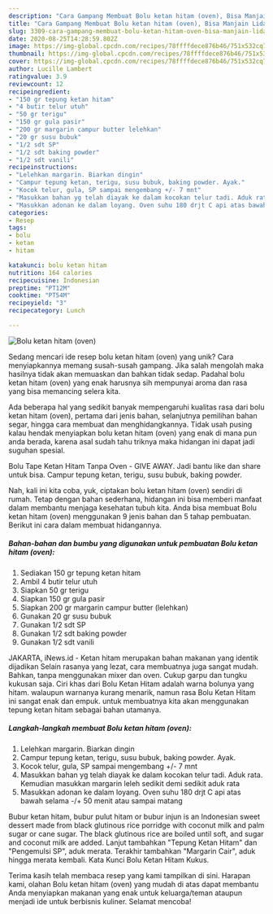 ```yaml
---
description: "Cara Gampang Membuat Bolu ketan hitam (oven), Bisa Manjain Lidah"
title: "Cara Gampang Membuat Bolu ketan hitam (oven), Bisa Manjain Lidah"
slug: 3309-cara-gampang-membuat-bolu-ketan-hitam-oven-bisa-manjain-lidah
date: 2020-08-25T14:28:59.802Z
image: https://img-global.cpcdn.com/recipes/78ffffdece876b46/751x532cq70/bolu-ketan-hitam-oven-foto-resep-utama.jpg
thumbnail: https://img-global.cpcdn.com/recipes/78ffffdece876b46/751x532cq70/bolu-ketan-hitam-oven-foto-resep-utama.jpg
cover: https://img-global.cpcdn.com/recipes/78ffffdece876b46/751x532cq70/bolu-ketan-hitam-oven-foto-resep-utama.jpg
author: Lucille Lambert
ratingvalue: 3.9
reviewcount: 12
recipeingredient:
- "150 gr tepung ketan hitam"
- "4 butir telur utuh"
- "50 gr terigu"
- "150 gr gula pasir"
- "200 gr margarin campur butter lelehkan"
- "20 gr susu bubuk"
- "1/2 sdt SP"
- "1/2 sdt baking powder"
- "1/2 sdt vanili"
recipeinstructions:
- "Lelehkan margarin. Biarkan dingin"
- "Campur tepung ketan, terigu, susu bubuk, baking powder. Ayak."
- "Kocok telur, gula, SP sampai mengembang +/- 7 mnt"
- "Masukkan bahan yg telah diayak ke dalam kocokan telur tadi. Aduk rata. Kemudian masukkan margarin leleh sedikit demi sedikit aduk rata"
- "Masukkan adonan ke dalam loyang. Oven suhu 180 drjt C api atas bawah selama -/+ 50 menit atau sampai matang"
categories:
- Resep
tags:
- bolu
- ketan
- hitam

katakunci: bolu ketan hitam 
nutrition: 164 calories
recipecuisine: Indonesian
preptime: "PT12M"
cooktime: "PT54M"
recipeyield: "3"
recipecategory: Lunch

---
```



![Bolu ketan hitam (oven)](https://img-global.cpcdn.com/recipes/78ffffdece876b46/751x532cq70/bolu-ketan-hitam-oven-foto-resep-utama.jpg)

Sedang mencari ide resep bolu ketan hitam (oven) yang unik? Cara menyiapkannya memang susah-susah gampang. Jika salah mengolah maka hasilnya tidak akan memuaskan dan bahkan tidak sedap. Padahal bolu ketan hitam (oven) yang enak harusnya sih mempunyai aroma dan rasa yang bisa memancing selera kita.

Ada beberapa hal yang sedikit banyak mempengaruhi kualitas rasa dari bolu ketan hitam (oven), pertama dari jenis bahan, selanjutnya pemilihan bahan segar, hingga cara membuat dan menghidangkannya. Tidak usah pusing kalau hendak menyiapkan bolu ketan hitam (oven) yang enak di mana pun anda berada, karena asal sudah tahu triknya maka hidangan ini dapat jadi suguhan spesial.

Bolu Tape Ketan Hitam Tanpa Oven - GIVE AWAY. Jadi bantu like dan share untuk bisa. Campur tepung ketan, terigu, susu bubuk, baking powder.


Nah, kali ini kita coba, yuk, ciptakan bolu ketan hitam (oven) sendiri di rumah. Tetap dengan bahan sederhana, hidangan ini bisa memberi manfaat dalam membantu menjaga kesehatan tubuh kita. Anda bisa membuat Bolu ketan hitam (oven) menggunakan 9 jenis bahan dan 5 tahap pembuatan. Berikut ini cara dalam membuat hidangannya.

<!--inarticleads1-->

##### Bahan-bahan dan bumbu yang digunakan untuk pembuatan Bolu ketan hitam (oven):

1. Sediakan 150 gr tepung ketan hitam
1. Ambil 4 butir telur utuh
1. Siapkan 50 gr terigu
1. Siapkan 150 gr gula pasir
1. Siapkan 200 gr margarin campur butter (lelehkan)
1. Gunakan 20 gr susu bubuk
1. Gunakan 1/2 sdt SP
1. Gunakan 1/2 sdt baking powder
1. Gunakan 1/2 sdt vanili


JAKARTA, iNews.id - Ketan hitam merupakan bahan makanan yang identik dijadikan Selain rasanya yang lezat, cara membuatnya juga sangat mudah. Bahkan, tanpa menggunakan mixer dan oven. Cukup garpu dan tungku kukusan saja. Ciri khas dari Bolu Ketan Hitam adalah warna bolunya yang hitam. walaupun warnanya kurang menarik, namun rasa Bolu Ketan Hitam ini sangat enak dan empuk. untuk membuatnya kita akan menggunakan tepung ketan hitam sebagai bahan utamanya. 

<!--inarticleads2-->

##### Langkah-langkah membuat Bolu ketan hitam (oven):

1. Lelehkan margarin. Biarkan dingin
1. Campur tepung ketan, terigu, susu bubuk, baking powder. Ayak.
1. Kocok telur, gula, SP sampai mengembang +/- 7 mnt
1. Masukkan bahan yg telah diayak ke dalam kocokan telur tadi. Aduk rata. Kemudian masukkan margarin leleh sedikit demi sedikit aduk rata
1. Masukkan adonan ke dalam loyang. Oven suhu 180 drjt C api atas bawah selama -/+ 50 menit atau sampai matang


Bubur ketan hitam, bubur pulut hitam or bubur injun is an Indonesian sweet dessert made from black glutinous rice porridge with coconut milk and palm sugar or cane sugar. The black glutinous rice are boiled until soft, and sugar and coconut milk are added. Lanjut tambahkan &#34;Tepung Ketan Hitam&#34; dan &#34;Pengemulsi SP&#34;, aduk merata. Terakhir tambahkan &#34;Margarin Cair&#34;, aduk hingga merata kembali. Kata Kunci Bolu Ketan Hitam Kukus. 

Terima kasih telah membaca resep yang kami tampilkan di sini. Harapan kami, olahan Bolu ketan hitam (oven) yang mudah di atas dapat membantu Anda menyiapkan makanan yang enak untuk keluarga/teman ataupun menjadi ide untuk berbisnis kuliner. Selamat mencoba!
